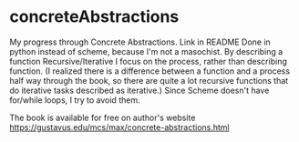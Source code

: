 # concreteAbstractions
My progress through Concrete Abstractions. Link in README
Done in python instead of scheme, because I'm not a masochist.
By describing a function Recursive/Iterative I focus on the process, rather than describing function. (I realized there is a difference between a function and a process half way through the book, so there are quite a lot recursive functions that do iterative tasks described as iterative.) Since Scheme doesn't have for/while loops, I try to avoid them.

The book is available for free on author's website
https://gustavus.edu/mcs/max/concrete-abstractions.html
